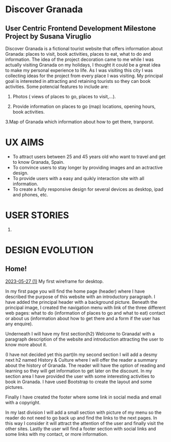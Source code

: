 # Discover Granada
## User Centric Frontend Development Milestone Project by Susana Viruglio

Discover Granada is a fictional tourist website that offers information about Granada: places to visit, book activities, places to eat, what to do and information. The idea of the project decoration came to me while I was actually visiting Granada on my holidays, I thought it could be a great idea to make my personal experience to life. As I was visiting this city I was collecting ideas for the project from every place I was visiting.
My principal goal is interested in attracting and retaining tourists so they can book activities. 
Some potencial features to include are:
1. Photos ( views of places to go, places to visit,...).

2. Provide information on places to go (map) locations, opening hours, book activities.

3.Map of Granada which information about how to get there, tranporst. 


# UX AIMS

* To attract  users between 25 and 45 years old who want to travel and get to know Granada, Spain.
* To convince users to stay longer by providing images and an actractive design.
* To provide users with a easy and quikly interaction site with all information.
* To create a fully responsive design for several devices as desktop, ipad and phones, etc.

# USER STORIES

1. 

# DESIGN EVOLUTION

## Home!
[2023-05-27 (1)](https://github.com/susanaviruglio/Milestone-project-1/assets/127688431/f99842a6-7dc5-496d-aa94-5acefee3101d)
My first wireframe for desktop.


In my first page you will find the home page (header) where I have described the purpose of this website with an introductory paragraph. I have added the principal header with a background picture. Beneath the principal image, I created the navigation menu with link of the three different web pages: what to do (information of places to go and what to eat) contact or about us (information about how to get there and a form if the user has any enquire).

Underneath I will have my first section(h2) Welcome to Granada! with a paragraph description of the website and introduction attracting the user to know more about it. 

(I have not decided yet this part)In my second section I will add a desmy next h2 named History & Culture where I will offer the reader a summary about the history of Granada. The reader will have the option of reading and learning so they will get information to get later on the discount.
In my section area I have provided the user with some interesting activities to book in Granada. I have used Bootstrap to create the layout and some pictures.

Finally I have created the footer where some link in social media and email with a copyright.

In my last division I will add a small section with picture of my menu so the reader do not need to go back up and find the links to the next pages. In this way I consider it will attract the attention of the user and finally visit the other sites.
Lastly the user will find a footer section with social links and some links with my contact, or more information.
